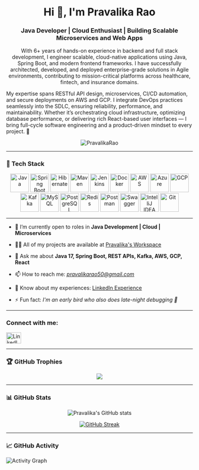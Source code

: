 
<h1 align="center">Hi 👋, I'm Pravalika Rao</h1>
<h3 align="center">Java Developer | Cloud Enthusiast | Building Scalable Microservices and Web Apps</h3>

<p align="center"> 
With 6+ years of hands-on experience in backend and full stack development, I engineer scalable, cloud-native applications using Java, Spring Boot, and modern frontend frameworks. I have successfully architected, developed, and deployed enterprise-grade solutions in Agile environments, contributing to mission-critical platforms across healthcare, fintech, and insurance domains.

My expertise spans RESTful API design, microservices, CI/CD automation, and secure deployments on AWS and GCP. I integrate DevOps practices seamlessly into the SDLC, ensuring reliability, performance, and maintainability. Whether it’s orchestrating cloud infrastructure, optimizing database performance, or delivering rich React-based user interfaces — I bring full-cycle software engineering and a product-driven mindset to every project. 🚀
</p>

<p align="center"> 
  <img src="https://komarev.com/ghpvc/?username=SonyKiran&label=Profile%20views&color=0e75b6&style=flat" alt="PravalikaRao" />
</p>

---

### 🚀 Tech Stack


<div align="center">

  <!-- Core Java -->
  <img src="https://techstack-generator.vercel.app/java-icon.svg" alt="Java" width="50" height="50" />
  <img src="https://cdn.jsdelivr.net/gh/devicons/devicon/icons/spring/spring-original.svg" alt="Spring Boot" width="50" height="50" />

  <img src="https://cdn.jsdelivr.net/gh/devicons/devicon/icons/hibernate/hibernate-plain.svg" alt="Hibernate" width="50" height="50" />

  <!-- Build & CI/CD -->
  <img src="https://cdn.jsdelivr.net/gh/devicons/devicon/icons/maven/maven-original.svg" alt="Maven" width="50" height="50" />
  <img src="https://cdn.jsdelivr.net/gh/devicons/devicon/icons/jenkins/jenkins-original.svg" alt="Jenkins" width="50" height="50" />

  <!-- DevOps & Containers -->
  <img src="https://techstack-generator.vercel.app/docker-icon.svg" alt="Docker" width="50" height="50" />

  <!-- Cloud Platforms -->
  <img src="https://techstack-generator.vercel.app/aws-icon.svg" alt="AWS" width="50" height="50" />
  <img src="https://cdn.jsdelivr.net/gh/devicons/devicon/icons/azure/azure-original.svg" alt="Azure" width="50" height="50" />
  <img src="https://cdn.jsdelivr.net/gh/devicons/devicon/icons/googlecloud/googlecloud-original.svg" alt="GCP" width="50" height="50" />

  <!-- Messaging & Streaming -->
 <img src="https://cdn.jsdelivr.net/gh/devicons/devicon/icons/apachekafka/apachekafka-original-wordmark.svg" alt="Kafka" width="50" height="50" />


  <!-- Databases -->
  <img src="https://techstack-generator.vercel.app/mysql-icon.svg" alt="MySQL" width="50" height="50" />
  <img src="https://cdn.jsdelivr.net/gh/devicons/devicon/icons/postgresql/postgresql-original.svg" alt="PostgreSQL" width="50" height="50" />
  <img src="https://cdn.jsdelivr.net/gh/devicons/devicon/icons/redis/redis-original.svg" alt="Redis" width="50" height="50" />

  <!-- Tools -->
  <img src="https://cdn.jsdelivr.net/gh/devicons/devicon/icons/postman/postman-original.svg" alt="Postman" width="50" height="50" />
 <img src="https://cdn.jsdelivr.net/gh/devicons/devicon/icons/swagger/swagger-original.svg" alt="Swagger" width="50" height="50" />


  <!-- IDEs -->
  <img src="https://cdn.jsdelivr.net/gh/devicons/devicon/icons/intellij/intellij-original.svg" alt="IntelliJ IDEA" width="50" height="50" />

  <!-- Version Control -->
 <img src="https://cdn.jsdelivr.net/gh/devicons/devicon/icons/git/git-original.svg" alt="Git" width="50" height="50" />


</div>


---

- 🔭 I’m currently open to roles in **Java Development | Cloud | Microservices**

- 👨‍💻 All of my projects are available at [Pravalika's Workspace](https://github.com/SonyKiran/Projects)

- 💬 Ask me about **Java 17, Spring Boot, REST APIs, Kafka, AWS, GCP, React**

- 📫 How to reach me: *pravalikarao50@gmail.com*

- 📄 Know about my experiences: [LinkedIn Experience](https://www.linkedin.com/in/pravalika-rao-396b3a217)


- ⚡ Fun fact: *I'm an early bird who also does late-night debugging 🦉*

---

<h3 align="left">Connect with me:</h3>
<p align="left">
  <a href="https://www.linkedin.com/in/pravalika-rao-396b3a217" target="_blank">
    <img align="center" src="https://raw.githubusercontent.com/SonyKiran/github-profile-readme-generator/master/src/images/icons/Social/linked-in-alt.svg" alt="LinkedIn" height="30" width="40" />
  </a>
</p>


---

<h3 align="left">🏆 GitHub Trophies</h3>

<p align="center">
<img src="https://github-profile-trophy.vercel.app/?username=SonyKiran&theme=matrix&no-bg=true&no-frame=true&row=1&column=4&title=Commits,PullRequest,Repositories,Followers" />
</p>

---

<h3 align="left">📊 GitHub Stats</h3>

<div align="center">
 
![Pravalika's GitHub stats](https://github-readme-stats.vercel.app/api?username=SonyKiran&theme=midnight-purple&show_icons=true)

[![GitHub Streak](https://streak-stats.demolab.com/?user=SonyKiran&theme=midnight-purple)](https://git.io/streak-stats)

</div>

---

<h3 align="left">📈 GitHub Activity</h3>

![Activity Graph](https://github-readme-activity-graph.vercel.app/graph?username=SonyKiran&custom_title=Pravalika%20Rao's%20GitHub%20Activity%20Graph&bg_color=0D1117&color=7F3FBF&line=7F3FBF&point=7F3FBF&area=true)


